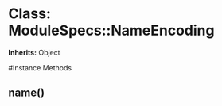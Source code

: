# Class: ModuleSpecs::NameEncoding
**Inherits:** Object
    




#Instance Methods
## name() [](#method-i-name)

